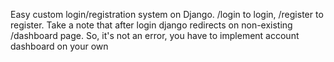 Easy custom login/registration system on Django. /login to login, /register to register.
Take a note that after login django redirects on non-existing /dashboard page. So, it's not an error, you have to implement
account dashboard on your own
